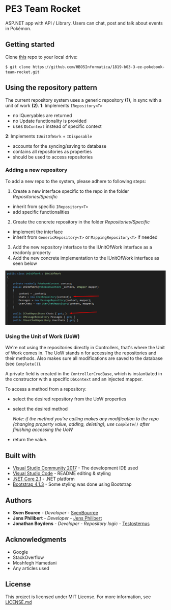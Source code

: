 # PE3 Team Rocket
ASP.NET app with API / Library. Users can chat, post and talk about events in Pokémon.

## Getting started
Clone [this](https://github.com/HBO5Informatica/1819-b03-3-ee-pokebook-team-rocket.git) repo to your local drive:

```
$ git clone https://github.com/HBO5Informatica/1819-b03-3-ee-pokebook-team-rocket.git
```

## Using the repository pattern
The current repository system uses a generic repository **(1)**, in sync with a unit of work **(2)**.
**1**: Implements `IRepository<T>`
- no IQueryables are returned
- no Update functionality is provided
- uses `DbContext` instead of specific context

**2**: Implements `IUnitOfWork` + `IDisposable`
- accounts for the syncing/saving to database
- contains all repositories as properties
- should be used to access repositories

### Adding a new repository
To add a new repo to the system, please adhere to following steps:
1. Create a new interface specific to the repo in the folder *Repositories/Specific*
  - inherit from specific `IRepository<T>`
  - add specific functionalities
2. Create the concrete repository in the folder *Repositories/Specific*
  - implement the interface
  - inherit from `GenericRepository<T>` or `MappingRepository<T>` if needed
3. Add the new repository interface to the IUnitOfWork interface as a readonly property
4. Add the new concrete implementation to the IUnitOfWork interface as seen below


 ![implenting concrete repo](docs/screenshots/newrepoUOW.png)

### Using the Unit of Work (UoW)
We're not using the repositories directly in Controllers, that's where the Unit of Work comes in.
The UoW stands n for accessing the repositories and their methods. Also makes sure all modifications are saved to the database (see  `Complete()`).

A private field is created in the `ControllerCrudBase`, which is instantiated in the constructor with a specific `DbContext` and an injected mapper.

To access a method from a repository:
- select the desired repository from the UoW properties
- select the desired method


  *Note: if the method you're calling makes any modification to the repo (changing property value, adding, deleting), use `Complete()` after finishing accessing the UoW*
- return the value.

## Built with
* [Visual Studio Community 2017](https://visualstudio.microsoft.com/thank-you-downloading-visual-studio/?ch=pre&sku=Community&rel=15#) - The development IDE used
* [Visual Studio Code](https://code.visualstudio.com/download) - README editing & styling
* [.NET Core 2.1](https://www.microsoft.com/net/download/thank-you/dotnet-sdk-2.1.403-windows-x64-installer) - .NET platform
* [Bootstrap 4.1.3](https://getbootstrap.com/) - Some styling was done using Bootstrap

## Authors
* **Sven Bouree** - *Developer* - [SvenBourree](https://github.com/SvenBourree)
* **Jens Philibert** - *Developer* - [Jens Philibert](https://github.com/PhilibertJens)
* **Jonathan Boydens** - *Developer - Repository logic* - [Testosternus](https://github.com/Testosternus)

## Acknowledgments
* Google
* StackOverflow
* Moshfegh Hamedani
* Any articles used

## License
This project is licensed under MIT License. For more information, see [LICENSE.md](LICENSE.md)